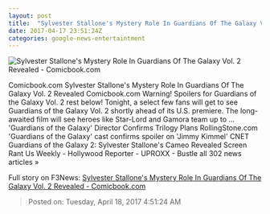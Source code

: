 ```yaml
---
layout: post
title:  "Sylvester Stallone's Mystery Role In Guardians Of The Galaxy Vol. 2 Revealed - Comicbook.com"
date: 2017-04-17 23:51:24Z
categories: google-news-entertaintment
---
```


![Sylvester Stallone's Mystery Role In Guardians Of The Galaxy Vol. 2 Revealed - Comicbook.com](http://media.comicbook.com/2017/03/guardians-of-the-galaxy-vol-2-sylvester-stallone-mystery-role-te-239150-640x320.jpg)

Comicbook.com Sylvester Stallone's Mystery Role In Guardians Of The Galaxy Vol. 2 Revealed Comicbook.com Warning! Spoilers for Guardians of the Galaxy Vol. 2 rest below! Tonight, a select few fans will get to see Guardians of the Galaxy Vol. 2 shortly ahead of its U.S. premiere. The long-awaited film will see heroes like Star-Lord and Gamora team up to ... 'Guardians of the Galaxy' Director Confirms Trilogy Plans RollingStone.com 'Guardians of the Galaxy' cast confirms spoiler on 'Jimmy Kimmel' CNET Guardians of the Galaxy 2: Sylvester Stallone's Cameo Revealed Screen Rant Us Weekly - Hollywood Reporter - UPROXX - Bustle all 302 news articles »


Full story on F3News: [Sylvester Stallone's Mystery Role In Guardians Of The Galaxy Vol. 2 Revealed - Comicbook.com](http://www.f3nws.com/n/k2kpAD)

> Posted on: Tuesday, April 18, 2017 4:51:24 AM
